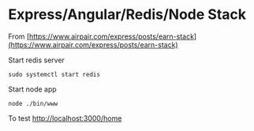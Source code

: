 # Express/Angular/Redis/Node Stack
From [https://www.airpair.com/express/posts/earn-stack](https://www.airpair.com/express/posts/earn-stack)

Start redis server
```
sudo systemctl start redis
```

Start node app
```
node ./bin/www
```

To test [http://localhost:3000/home](http://localhost:3000/home)
